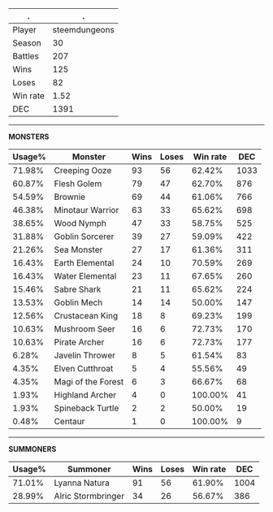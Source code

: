 .|.
|-|-
Player|steemdungeons
Season|30
Battles|207
Wins|125
Loses|82
Win rate|1.52
DEC|1391

---
**MONSTERS**

Usage%|Monster|Wins|Loses|Win rate|DEC|
-|-|-|-|-|-|
71.98%|Creeping Ooze|93|56|62.42%|1033|
60.87%|Flesh Golem|79|47|62.70%|876|
54.59%|Brownie|69|44|61.06%|766|
46.38%|Minotaur Warrior|63|33|65.62%|698|
38.65%|Wood Nymph|47|33|58.75%|525|
31.88%|Goblin Sorcerer|39|27|59.09%|422|
21.26%|Sea Monster|27|17|61.36%|311|
16.43%|Earth Elemental|24|10|70.59%|269|
16.43%|Water Elemental|23|11|67.65%|260|
15.46%|Sabre Shark|21|11|65.62%|224|
13.53%|Goblin Mech|14|14|50.00%|147|
12.56%|Crustacean King|18|8|69.23%|199|
10.63%|Mushroom Seer|16|6|72.73%|170|
10.63%|Pirate Archer|16|6|72.73%|177|
6.28%|Javelin Thrower|8|5|61.54%|83|
4.35%|Elven Cutthroat|5|4|55.56%|49|
4.35%|Magi of the Forest|6|3|66.67%|68|
1.93%|Highland Archer|4|0|100.00%|41|
1.93%|Spineback Turtle|2|2|50.00%|19|
0.48%|Centaur|1|0|100.00%|9|

---
**SUMMONERS**

Usage%|Summoner|Wins|Loses|Win rate|DEC|
-|-|-|-|-|-|
71.01%|Lyanna Natura|91|56|61.90%|1004|
28.99%|Alric Stormbringer|34|26|56.67%|386|
